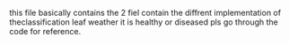 this file basically contains the 2 fiel contain the diffrent implementation of theclassification leaf weather it is healthy or diseased pls go through the code for reference.
